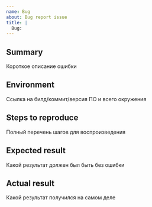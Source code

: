 ```yaml
---
name: Bug
about: Bug report issue
title: |
  Bug:
---
```


## Summary

Короткое описание ошибки

## Environment

Ссылка на билд/коммит/версия ПО и всего окружения

## Steps to reproduce

Полный перечень шагов для воспроизведения

## Expected result

Какой результат должен был быть без ошибки

## Actual result

Какой результат получился на самом деле

